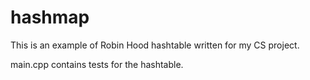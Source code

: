 # hashmap

This is an example of Robin Hood hashtable written for my CS project.

main.cpp contains tests for the hashtable.

